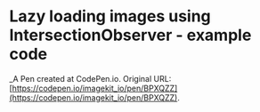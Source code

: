 # Lazy loading images using IntersectionObserver - example code
 _A Pen created at CodePen.io. Original URL: [https://codepen.io/imagekit_io/pen/BPXQZZ](https://codepen.io/imagekit_io/pen/BPXQZZ).

 